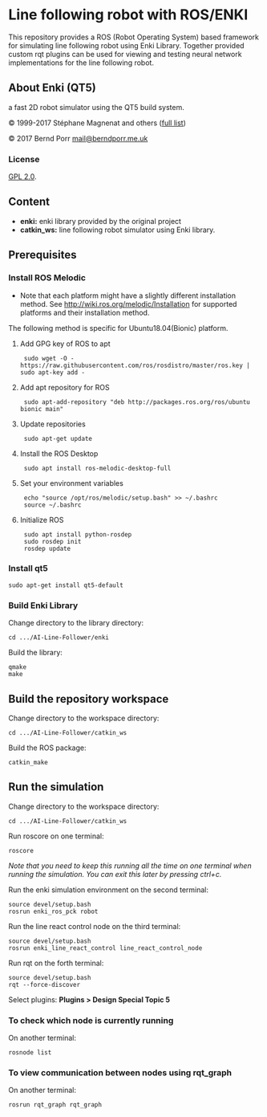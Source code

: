 # Line following robot with ROS/ENKI

This repository provides a ROS (Robot Operating System) based framework for simulating line following robot using Enki Library. Together provided custom rqt plugins can be used for viewing and testing neural network implementations for the line following robot.

## About Enki (QT5)

a fast 2D robot simulator using the QT5 build system.

© 1999-2017 Stéphane Magnenat and others ([full list](AUTHORS))

© 2017 Bernd Porr <mail@berndporr.me.uk>


### License

[GPL 2.0](LICENSE).

## Content
* __enki:__ enki library provided by the original project
* __catkin_ws:__ line following robot simulator using Enki library.

## Prerequisites

### Install ROS Melodic

 * Note that each platform might have a slightly different installation method.
 See http://wiki.ros.org/melodic/Installation for supported platforms and their installation method.

The following method is specific for Ubuntu18.04(Bionic) platform.

1. Add GPG key of ROS to apt

        sudo wget -O - https://raw.githubusercontent.com/ros/rosdistro/master/ros.key | sudo apt-key add -

2. Add apt repository for ROS

        sudo apt-add-repository "deb http://packages.ros.org/ros/ubuntu bionic main"

3. Update repositories

        sudo apt-get update

4. Install the ROS Desktop

        sudo apt install ros-melodic-desktop-full

5. Set your environment variables

        echo "source /opt/ros/melodic/setup.bash" >> ~/.bashrc
        source ~/.bashrc

6. Initialize ROS

        sudo apt install python-rosdep
        sudo rosdep init
        rosdep update
        
### Install qt5
```
sudo apt-get install qt5-default
```

### Build Enki Library

Change directory to the library directory:
```
cd .../AI-Line-Follower/enki
```
Build the library:
```
qmake
make
```

## Build the repository workspace

Change directory to the workspace directory:
```
cd .../AI-Line-Follower/catkin_ws
```
Build the ROS package:
```
catkin_make
```

## Run the simulation

Change directory to the workspace directory:
```
cd .../AI-Line-Follower/catkin_ws
```

Run roscore on one terminal:
```
roscore
```
*Note that you need to keep this running all the time on one terminal when running the simulation. You can exit this later by pressing ctrl+c.*


Run the enki simulation environment on the second terminal:
```
source devel/setup.bash
rosrun enki_ros_pck robot
```

Run the line react control node on the third terminal:
```
source devel/setup.bash
rosrun enki_line_react_control line_react_control_node
```

Run rqt on the forth terminal:
```
source devel/setup.bash
rqt --force-discover
```

Select plugins:
__Plugins > Design Special Topic 5__

### To check which node is currently running

On another terminal:
```
rosnode list
```
### To view communication between nodes using rqt_graph

On another terminal:
```
rosrun rqt_graph rqt_graph
```
